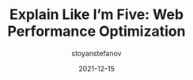 ---
author: stoyanstefanov
date: 2021-12-15
draft: true
publisher: perfplanet
tags:
  - performance
  - optimization
target_url: https://calendar.perfplanet.com/2021/eli5-web-performance-optimization/
title: "Explain Like I’m Five: Web Performance Optimization"
---
